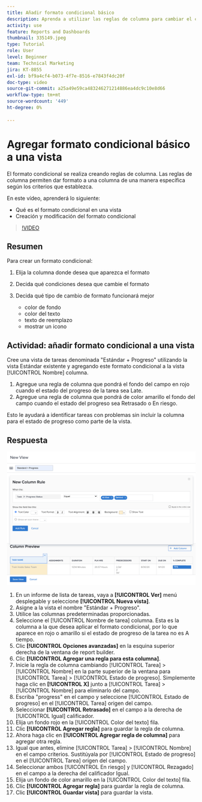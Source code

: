 ```yaml
---
title: Añadir formato condicional básico
description: Aprenda a utilizar las reglas de columna para cambiar el color del texto, el formato y los colores de fondo en un informe o vista, en función de los criterios que establezca.
activity: use
feature: Reports and Dashboards
thumbnail: 335149.jpeg
type: Tutorial
role: User
level: Beginner
team: Technical Marketing
jira: KT-8855
exl-id: bf9a4cf4-b073-4f7e-8516-e7843f4dc20f
doc-type: video
source-git-commit: a25a49e59ca483246271214886ea4dc9c10e8d66
workflow-type: tm+mt
source-wordcount: '449'
ht-degree: 0%

---
```


# Agregar formato condicional básico a una vista

El formato condicional se realiza creando reglas de columna. Las reglas de columna permiten dar formato a una columna de una manera específica según los criterios que establezca.

En este vídeo, aprenderá lo siguiente:

* Qué es el formato condicional en una vista
* Creación y modificación del formato condicional

>[!VIDEO](https://video.tv.adobe.com/v/335149/?quality=12&learn=on)

## Resumen

Para crear un formato condicional:

1. Elija la columna donde desea que aparezca el formato
1. Decida qué condiciones desea que cambie el formato
1. Decida qué tipo de cambio de formato funcionará mejor

   * color de fondo
   * color del texto
   * texto de reemplazo
   * mostrar un icono

## Actividad: añadir formato condicional a una vista

Cree una vista de tareas denominada &quot;Estándar + Progreso&quot; utilizando la vista Estándar existente y agregando este formato condicional a la vista [!UICONTROL Nombre] columna.

1. Agregue una regla de columna que pondrá el fondo del campo en rojo cuando el estado del progreso de la tarea sea Late.
1. Agregue una regla de columna que pondrá de color amarillo el fondo del campo cuando el estado del progreso sea Retrasado o En riesgo.

Esto le ayudará a identificar tareas con problemas sin incluir la columna para el estado de progreso como parte de la vista.

## Respuesta

![Imagen de la pantalla para crear una regla de columna nueva](assets/conditional-formatting-exercise.png)

1. En un informe de lista de tareas, vaya a **[!UICONTROL Ver]** menú desplegable y seleccione **[!UICONTROL Nueva vista]**.
1. Asigne a la vista el nombre &quot;Estándar + Progreso&quot;.
1. Utilice las columnas predeterminadas proporcionadas.
1. Seleccione el [!UICONTROL Nombre de tarea] columna. Esta es la columna a la que desea aplicar el formato condicional, por lo que aparece en rojo o amarillo si el estado de progreso de la tarea no es A tiempo.
1. Clic **[!UICONTROL Opciones avanzadas]** en la esquina superior derecha de la ventana de report builder.
1. Clic **[!UICONTROL Agregar una regla para esta columna]**.
1. Inicie la regla de columna cambiando [!UICONTROL Tarea] > [!UICONTROL Nombre] en la parte superior de la ventana para [!UICONTROL Tarea] > [!UICONTROL Estado de progreso]. Simplemente haga clic en **[!UICONTROL X]** junto a [!UICONTROL Tarea] > [!UICONTROL Nombre] para eliminarlo del campo.
1. Escriba &quot;progress&quot; en el campo y seleccione [!UICONTROL Estado de progreso] en el [!UICONTROL Tarea] origen del campo.
1. Seleccionar **[!UICONTROL Retrasado]** en el campo a la derecha de [!UICONTROL Igual] calificador.
1. Elija un fondo rojo en la [!UICONTROL Color del texto] fila.
1. Clic **[!UICONTROL Agregar regla]** para guardar la regla de columna.
1. Ahora haga clic en **[!UICONTROL Agregar regla de columna]** para agregar otra regla.
1. Igual que antes, elimine [!UICONTROL Tarea] > [!UICONTROL Nombre] en el campo criterios. Sustitúyala por [!UICONTROL Estado de progreso] en el [!UICONTROL Tarea] origen del campo.
1. Seleccionar ambos [!UICONTROL En riesgo] y [!UICONTROL Rezagado] en el campo a la derecha del calificador Igual.
1. Elija un fondo de color amarillo en la [!UICONTROL Color del texto] fila.
1. Clic **[!UICONTROL Agregar regla]** para guardar la regla de columna.
1. Clic **[!UICONTROL Guardar vista]** para guardar la vista.
